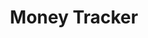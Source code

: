 ---
title: Money Tracker
description: A simple spending tracker with an insights view.
startDate: 2019-01-01 00:00:00 -04:00
endDate: 2027-01-01 00:00:00 -04:00
tags:
- programming
bullets:
- title: Coding Languages & Frameworks
  icon: fas fa-code
  description: NodeJS, React
layout: page
---